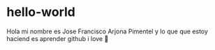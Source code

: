 # hello-world
 Hola mi nombre es Jose Francisco Arjona Pimentel y lo que que estoy haciend es aprender github
 i love 🍕
